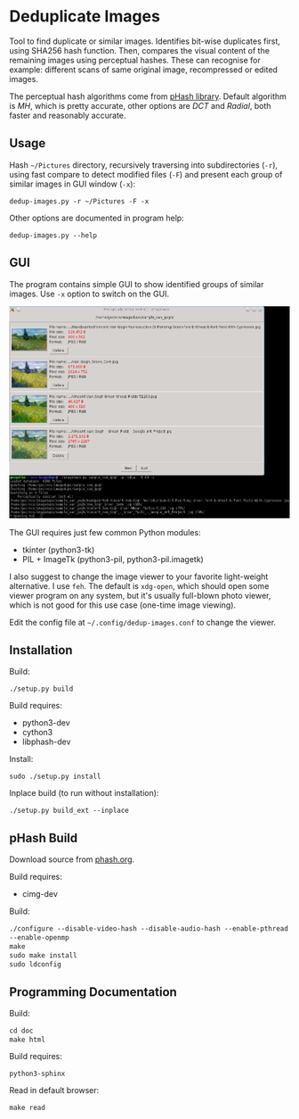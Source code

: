 Deduplicate Images
==================

Tool to find duplicate or similar images. Identifies bit-wise duplicates
first, using SHA256 hash function. Then, compares the visual content
of the remaining images using perceptual hashes. These can recognise
for example: different scans of same original image, recompressed
or edited images.

The perceptual hash algorithms come from
[pHash library](http://phash.org/docs/design.html). Default algorithm
is *MH*, which is pretty accurate, other options are *DCT* and *Radial*,
both faster and reasonably accurate.


Usage
-----

Hash `~/Pictures` directory, recursively traversing into subdirectories (`-r`),
using fast compare to detect modified files (`-F`) and present each group
of similar images in GUI window (`-x`):

    dedup-images.py -r ~/Pictures -F -x

Other options are documented in program help:

    dedup-images.py --help


GUI
---

The program contains simple GUI to show identified groups of similar images.
Use `-x` option to switch on the GUI.

![dedup-images GUI screenshot](doc/source/static/viewer.png)

The GUI requires just few common Python modules:

* tkinter (python3-tk)
* PIL + ImageTk (python3-pil, python3-pil.imagetk)

I also suggest to change the image viewer to your favorite light-weight
alternative. I use `feh`. The default is `xdg-open`, which should open
some viewer program on any system, but it's usually full-blown photo viewer,
which is not good for this use case (one-time image viewing).

Edit the config file at `~/.config/dedup-images.conf` to change the viewer.


Installation
------------

Build:

    ./setup.py build

Build requires:

* python3-dev
* cython3
* libphash-dev

Install:

    sudo ./setup.py install

Inplace build (to run without installation):

    ./setup.py build_ext --inplace


pHash Build
-----------

Download source from [phash.org](http://phash.org/download/).

Build requires:

* cimg-dev

Build:

    ./configure --disable-video-hash --disable-audio-hash --enable-pthread --enable-openmp
    make
    sudo make install
    sudo ldconfig


Programming Documentation
-------------------------

Build:

    cd doc
    make html

Build requires:

    python3-sphinx

Read in default browser:

    make read
